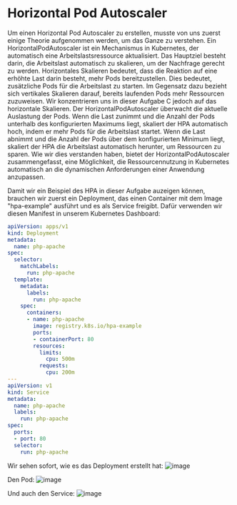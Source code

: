 # Horizontal Pod Autoscaler

Um einen Horizontal Pod Autoscaler zu erstellen, musste von uns zuerst einige Theorie aufgenommen werden, um das Ganze zu verstehen. Ein HorizontalPodAutoscaler ist ein Mechanismus in Kubernetes, der automatisch eine Arbeitslastsressource aktualisiert. 
Das Hauptziel besteht darin, die Arbeitslast automatisch zu skalieren, um der Nachfrage gerecht zu werden. Horizontales Skalieren bedeutet, dass die Reaktion auf eine erhöhte Last darin besteht, mehr Pods bereitzustellen. 
Dies bedeutet, zusätzliche Pods für die Arbeitslast zu starten. Im Gegensatz dazu bezieht sich vertikales Skalieren darauf, bereits laufenden Pods mehr Ressourcen zuzuweisen. Wir konzentrieren uns in dieser Aufgabe C jedoch auf das horizontale Skalieren.
Der HorizontalPodAutoscaler überwacht die aktuelle Auslastung der Pods. Wenn die Last zunimmt und die Anzahl der Pods unterhalb des konfigurierten Maximums liegt, skaliert der HPA automatisch hoch, indem er mehr Pods für die Arbeitslast startet. 
Wenn die Last abnimmt und die Anzahl der Pods über dem konfigurierten Minimum liegt, skaliert der HPA die Arbeitslast automatisch herunter, um Ressourcen zu sparen.
Wie wir dies verstanden haben, bietet der HorizontalPodAutoscaler zusammengefasst, eine Möglichkeit, die Ressourcennutzung in Kubernetes automatisch an die dynamischen Anforderungen einer Anwendung anzupassen.

Damit wir ein Beispiel des HPA in dieser Aufgabe auzeigen können, brauchen wir zuerst ein Deployment, das einen Container mit dem Image "hpa-example" ausführt und es als Service freigibt. Dafür verwenden wir diesen Manifest in unserem Kubernetes Dashboard:

```yaml
apiVersion: apps/v1
kind: Deployment
metadata:
  name: php-apache
spec:
  selector:
    matchLabels:
      run: php-apache
  template:
    metadata:
      labels:
        run: php-apache
    spec:
      containers:
      - name: php-apache
        image: registry.k8s.io/hpa-example
        ports:
        - containerPort: 80
        resources:
          limits:
            cpu: 500m
          requests:
            cpu: 200m
---
apiVersion: v1
kind: Service
metadata:
  name: php-apache
  labels:
    run: php-apache
spec:
  ports:
  - port: 80
  selector:
    run: php-apache
```

Wir sehen sofort, wie es das Deployment erstellt hat:
![image](https://github.com/Andreeyy/Aufgabe-B---Liveness-Readiness/assets/64062748/806764c2-7ab3-44d3-95e7-f09b511760f3)

Den Pod:
![image](https://github.com/Andreeyy/Aufgabe-B---Liveness-Readiness/assets/64062748/51be115a-817b-4d57-9c03-1ded435d3c81)

Und auch den Service:
![image](https://github.com/Andreeyy/Aufgabe-B---Liveness-Readiness/assets/64062748/1cc5c1f5-63aa-4437-8c4a-2e790e2f470c)




